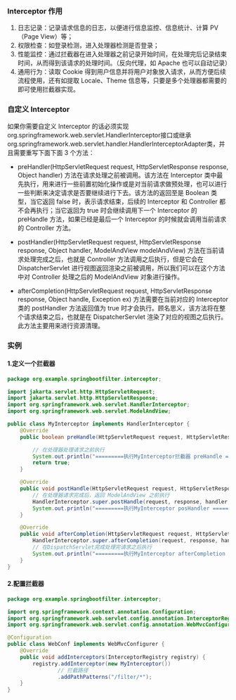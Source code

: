 ### Interceptor 作用

1. 日志记录：记录请求信息的日志，以便进行信息监控、信息统计、计算 PV（Page View）等；
2. 权限检查：如登录检测，进入处理器检测是否登录；
3. 性能监控：通过拦截器在进入处理器之前记录开始时间，在处理完后记录结束时间，从而得到该请求的处理时间。（反向代理，如 Apache 也可以自动记录）
4. 通用行为：读取 Cookie 得到用户信息并将用户对象放入请求，从而方便后续流程使用，还有如提取 Locale、Theme 信息等，只要是多个处理器都需要的即可使用拦截器实现。

### 自定义 Interceptor

如果你需要自定义 Interceptor 的话必须实现 org.springframework.web.servlet.HandlerInterceptor接口或继承 org.springframework.web.servlet.handler.HandlerInterceptorAdapter类，并且需要重写下面下面 3 个方法：

- preHandler(HttpServletRequest request, HttpServletResponse response, Object handler) 方法在请求处理之前被调用。该方法在 Interceptor 类中最先执行，用来进行一些前置初始化操作或是对当前请求做预处理，也可以进行一些判断来决定请求是否要继续进行下去。该方法的返回至是 Boolean 类型，当它返回 false 时，表示请求结束，后续的 Interceptor 和 Controller 都不会再执行；当它返回为 true 时会继续调用下一个 Interceptor 的 preHandle 方法，如果已经是最后一个 Interceptor 的时候就会调用当前请求的 Controller 方法。

- postHandler(HttpServletRequest request, HttpServletResponse response, Object handler, ModelAndView modelAndView) 方法在当前请求处理完成之后，也就是 Controller 方法调用之后执行，但是它会在 DispatcherServlet 进行视图返回渲染之前被调用，所以我们可以在这个方法中对 Controller 处理之后的 ModelAndView 对象进行操作。
- afterCompletion(HttpServletRequest request, HttpServletResponse response, Object handle, Exception ex) 方法需要在当前对应的 Interceptor 类的 postHandler 方法返回值为 true 时才会执行。顾名思义，该方法将在整个请求结束之后，也就是在 DispatcherServlet 渲染了对应的视图之后执行。此方法主要用来进行资源清理。



### 实例

#### 1.定义一个拦截器

```java
package org.example.springbootfilter.interceptor;

import jakarta.servlet.http.HttpServletRequest;
import jakarta.servlet.http.HttpServletResponse;
import org.springframework.web.servlet.HandlerInterceptor;
import org.springframework.web.servlet.ModelAndView;

public class MyInterceptor implements HandlerInterceptor {
    @Override
    public boolean preHandle(HttpServletRequest request, HttpServletResponse response, Object handler) throws Exception {

        // 在处理器处理请求之前执行
        System.out.println("=========执行MyInterceptor拦截器 preHandle =============");
        return true;
    }

    @Override
    public void postHandle(HttpServletRequest request, HttpServletResponse response, Object handler, ModelAndView modelAndView) throws Exception {
        // 在处理器请求完成后，返回 ModelAndView 之前执行
        HandlerInterceptor.super.postHandle(request, response, handler, modelAndView);
        System.out.println("=========执行MyInterceptor posHandler ==============");
    }

    @Override
    public void afterCompletion(HttpServletRequest request, HttpServletResponse response, Object handler, Exception ex) throws Exception {
        HandlerInterceptor.super.afterCompletion(request, response, handler, ex);
        // 在DispatchServlet完成处理完请求之后执行
        System.out.println("=========执行MyInterceptor afterCompletion ==============");
    }
}

```

#### 2.配置拦截器

```java
package org.example.springbootfilter.interceptor;

import org.springframework.context.annotation.Configuration;
import org.springframework.web.servlet.config.annotation.InterceptorRegistry;
import org.springframework.web.servlet.config.annotation.WebMvcConfigurer;

@Configuration
public class WebConf implements WebMvcConfigurer {
    @Override
    public void addInterceptors(InterceptorRegistry registry) {
        registry.addInterceptor(new MyInterceptor())
                // 拦截路径
                .addPathPatterns("/filter/*");
    }
}
```

